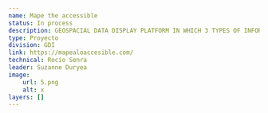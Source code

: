 ```yaml
---
name: Mape the accessible
status: In process
description: GEOSPACIAL DATA DISPLAY PLATFORM IN WHICH 3 TYPES OF INFORMATION 1) Census data are shown allow to identify where and in what conditions people with disabilities live;2) Administrative data allows identifying where certification, rehabilitation and care services are located;and 3) Data generated by citizens allows to show the location and characteristics of public infrastructure accessibility.
type: Proyecto
division: GDI
link: https://mapealoaccesible.com/
technical: Rocío Senra
leader: Suzanne Duryea
image: 
    url: 5.png
    alt: x
layers: []
---
```

    